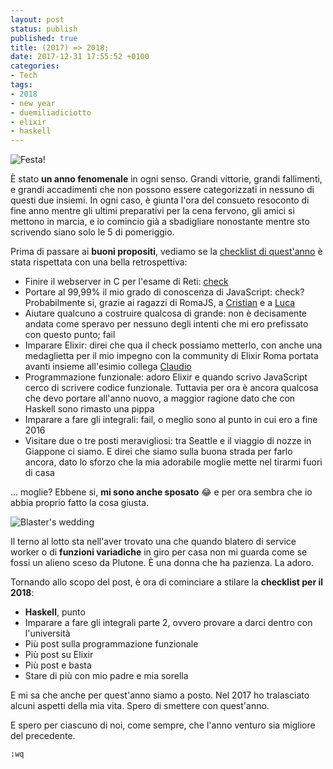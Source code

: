 ```yaml
---
layout: post
status: publish
published: true
title: (2017) => 2018; 
date: 2017-12-31 17:55:52 +0100
categories:
- Tech
tags:
- 2018
- new year
- duemiliadiciotto
- elixir
- haskell
---
```


![Festa!](https://gitlab.com/dottorblaster/blog-images/raw/master/images/light_strings.jpeg)

È stato **un anno fenomenale** in ogni senso. Grandi vittorie, grandi fallimenti, e grandi accadimenti che non possono essere categorizzati in nessuno di questi due insiemi. In ogni caso, è giunta l'ora del consueto resoconto di fine anno mentre gli ultimi preparativi per la cena fervono, gli amici si mettono in marcia, e io comincio già a sbadigliare nonostante mentre sto scrivendo siano solo le 5 di pomeriggio.

Prima di passare ai **buoni propositi**, vediamo se la [checklist di quest'anno](http://dottorblaster.it/2016/12/2017/) è stata rispettata con una bella retrospettiva:

- Finire il webserver in C per l'esame di Reti: [check](https://github.com/dottorblaster/grocery)
- Portare al 99,99% il mio grado di conoscenza di JavaScript: check? Probabilmente si, grazie ai ragazzi di RomaJS, a [Cristian](https://github.com/ciccia) e a [Luca](https://github.com//lmatteis)
- Aiutare qualcuno a costruire qualcosa di grande: non è decisamente andata come speravo per nessuno degli intenti che mi ero prefissato con questo punto; fail
- Imparare Elixir: direi che qua il check possiamo metterlo, con anche una medaglietta per il mio impegno con la community di Elixir Roma portata avanti insieme all'esimio collega [Claudio](https://github.com/claudio-dalicandro)
- Programmazione funzionale: adoro Elixir e quando scrivo JavaScript cerco di scrivere codice funzionale. Tuttavia per ora è ancora qualcosa che devo portare all'anno nuovo, a maggior ragione dato che con Haskell sono rimasto una pippa
- Imparare a fare gli integrali: fail, o meglio sono al punto in cui ero a fine 2016
- Visitare due o tre posti meravigliosi: tra Seattle e il viaggio di nozze in Giappone ci siamo. E direi che siamo sulla buona strada per farlo ancora, dato lo sforzo che la mia adorabile moglie mette nel tirarmi fuori di casa

... moglie? Ebbene si, **mi sono anche sposato** 😂 e per ora sembra che io abbia proprio fatto la cosa giusta.

![Blaster's wedding](https://gitlab.com/dottorblaster/blog-images/raw/master/images/wedding/wedding.jpg)

Il terno al lotto sta nell'aver trovato una che quando blatero di service worker o di **funzioni variadiche** in giro per casa non mi guarda come se fossi un alieno sceso da Plutone. È una donna che ha pazienza. La adoro.

Tornando allo scopo del post, è ora di cominciare a stilare la **checklist per il 2018**:

- **Haskell**, punto
- Imparare a fare gli integrali parte 2, ovvero provare a darci dentro con l'università
- Più post sulla programmazione funzionale
- Più post su Elixir
- Più post e basta
- Stare di più con mio padre e mia sorella

E mi sa che anche per quest'anno siamo a posto. Nel 2017 ho tralasciato alcuni aspetti della mia vita. Spero di smettere con quest'anno.

E spero per ciascuno di noi, come sempre, che l'anno venturo sia migliore del precedente.

`:wq`

